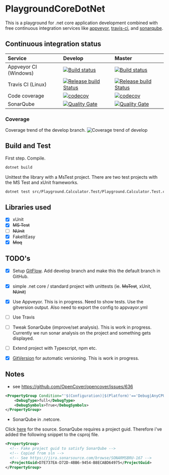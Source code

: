 # PlaygroundCoreDotNet
This is a playground for .net core application development combined with free continuous integration services like [appveyor](http://appveyor.com), [travis-ci](https://travis-ci.org/), and [sonarqube](https://about.sonarcloud.io/).


## Continuous integration status

| Service | Develop | Master |
| :--- | :--- | :--- |
| Appveyor CI (Windows) | [![Build status](https://ci.appveyor.com/api/projects/status/d6clbt722i1fxcy9/branch/develop?svg=true)](https://ci.appveyor.com/project/coenm/playgroundcoredotnet/branch/develop)| [![Build status](https://ci.appveyor.com/api/projects/status/d6clbt722i1fxcy9/branch/master?svg=true)](https://ci.appveyor.com/project/coenm/playgroundcoredotnet/branch/master) | 
| Travis CI (Linux) | [![Release build Status](https://travis-ci.org/coenm/playgroundcoredotnet.svg?branch=develop)](https://travis-ci.org/coenm/playgroundcoredotnet) | [![Release build Status](https://travis-ci.org/coenm/playgroundcoredotnet.svg?branch=master)](https://travis-ci.org/coenm/playgroundcoredotnet) | 
| Code coverage | [![codecov](https://codecov.io/gh/coenm/PlaygroundCoreDotNet/branch/develop/graph/badge.svg)](https://codecov.io/gh/coenm/PlaygroundCoreDotNet) | [![codecov](https://codecov.io/gh/coenm/PlaygroundCoreDotNet/branch/master/graph/badge.svg)](https://codecov.io/gh/coenm/PlaygroundCoreDotNet) |
| SonarQube  | [![Quality Gate](https://sonarcloud.io/api/badges/gate?key=PlaygroundDotNetCore%3Adevelop&blinking=true)](https://sonarcloud.io/dashboard?id=PlaygroundDotNetCore:develop)  | [![Quality Gate](https://sonarcloud.io/api/badges/gate?key=PlaygroundDotNetCore%3Amaster&blinking=true)](https://sonarcloud.io/dashboard?id=PlaygroundDotNetCore:master)  | 

 <!-- see https://github.com/QualInsight/qualinsight-plugins-sonarqube-badges/wiki/Measure-badges  -->



### Coverage
Coverage trend of the develop branch.
 ![Coverage trend of develop](https://codecov.io/gh/coenm/PlaygroundCoreDotNet/branch/develop/graphs/commits.svg)

## Build and Test
First step. Compile.
```bash
dotnet build
```

Unittest the library with a MsTest project.
There are two test projects with the MS Test and xUnit frameworks.
```bash
dotnet test src/Playground.Calculator.Test/Playground.Calculator.Test.csproj
```

## Libraries used
- [x] xUnit
- [x] ~~MS Test~~
- [ ] ~~NUnit~~
- [x] FakeItEasy
- [x] ~~Moq~~

## TODO's
- [x] Setup [GitFlow](http://nvie.com/posts/a-successful-git-branching-model/). Add develop branch and make this the default branch in GitHub.
- [x] simple .net core / standard project with unittests (ie. ~~MsTest~~, xUnit, ~~NUnit~~)
- [x] Use Appveyor. This is in progress. Need to show tests. Use the gitversion output. Also need to export the config to appvayor.yml
- [ ] Use Travis
- [ ] Tweak SonarQube (improve/set analysis). This is work in progress. Currently we run sonar analysis on the project and something gets displayed.
- [ ] Extend project with Typescript, npm etc.
- [x] [GitVersion](https://gitversion.readthedocs.io/en/latest/) for automatic versioning. This is work in progress.



## Notes

- see https://github.com/OpenCover/opencover/issues/636
```xml
<PropertyGroup Condition="'$(Configuration)|$(Platform)'=='Debug|AnyCPU'">
    <DebugType>full</DebugType>
    <DebugSymbols>True</DebugSymbols>
</PropertyGroup>
```

- SonarQube in .netcore.

Click [here](https://jira.sonarsource.com/browse/SONARMSBRU-167) for the source. SonarQube requires a project guid. Therefore i've added the following snippet to the csproj file.

```xml
<PropertyGroup>
  <!-- Fake project guid to satisfy SonarQube -->
  <!-- Copied from sln -->
  <!-- See https://jira.sonarsource.com/browse/SONARMSBRU-167 -->
  <ProjectGuid>D7E737EA-D72D-4BB6-9454-B8ECABD64975</ProjectGuid> 
</PropertyGroup>
```  
